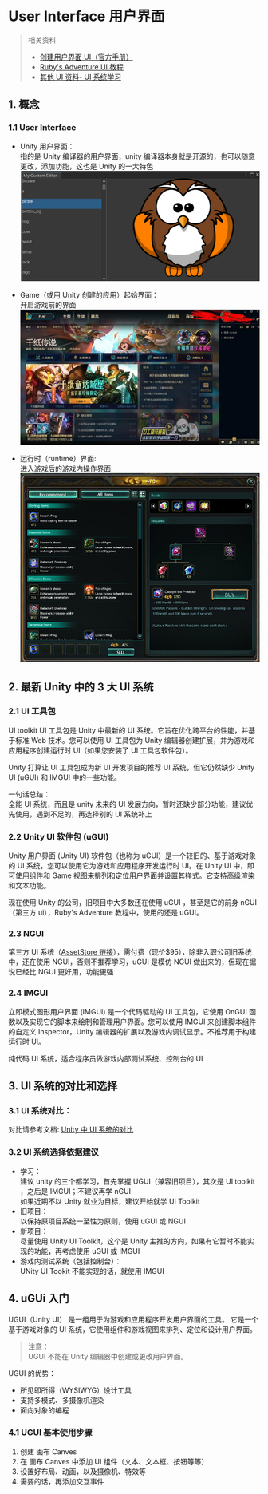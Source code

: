 # User Interface 用户界面

> 相关资料
>
> - [创建用户界面 UI（官方手册）](https://docs.unity3d.com/cn/2021.2/Manual/UIToolkits.html)
> - [Ruby's Adventure UI 教程](https://learn.unity.com/tutorial/shi-jue-feng-ge-yong-hu-jie-mian-tai-tou-xian-shi?uv=2020.3&projectId=5facf921edbc2a2003a58d3a)
> - [其他 UI 资料- UI 系统学习](https://pmlpml.github.io/unity3d-learning/09-ui.html)

## 1. 概念

### 1.1 User Interface

- Unity 用户界面：  
   指的是 Unity 编译器的用户界面，unity 编译器本身就是开源的，也可以随意更改，添加功能，这也是 Unity 的一大特色
  ![](../../../imgs/Unity_CEW.png)

- Game（或用 Unity 创建的应用）起始界面：  
   开启游戏前的界面
  ![](../../../imgs/unity_bui.png)

- 运行时（runtime）界面:  
  进入游戏后的游戏内操作界面
  ![](../../../imgs/unity_rui.png)

## 2. 最新 Unity 中的 3 大 UI 系统

### 2.1 UI 工具包

UI toolkit UI 工具包是 Unity 中最新的 UI 系统。它旨在优化跨平台的性能，并基于标准 Web 技术。您可以使用 UI 工具包为 Unity 编辑器创建扩展，并为游戏和应用程序创建运行时 UI（如果您安装了 UI 工具包软件包）。

Unity 打算让 UI 工具包成为新 UI 开发项目的推荐 UI 系统，但它仍然缺少 Unity UI (uGUI) 和 IMGUI 中的一些功能。

一句话总结：  
全能 UI 系统，而且是 unity 未来的 UI 发展方向，暂时还缺少部分功能，建议优先使用，遇到不足的，再选择别的 UI 系统补上

### 2.2 Unity UI 软件包 (uGUI)

Unity 用户界面 (Unity UI) 软件包（也称为 uGUI）是一个较旧的、基于游戏对象的 UI 系统，您可以使用它为游戏和应用程序开发运行时 UI。在 Unity UI 中，即可使用组件和 Game 视图来排列和定位用户界面并设置其样式。它支持高级渲染和文本功能。

现在使用 Unity 的公司，旧项目中大多数还在使用 uGUI ，甚至是它的前身 nGUI（第三方 ui），Ruby's Adventure 教程中，使用的还是 uGUI。

### 2.3 NGUI

第三方 UI 系统（[AssetStore 链接](https://assetstore.unity.com/packages/tools/gui/ngui-next-gen-ui-2413)），需付费（现价$95），除非入职公司旧系统中，还在使用 NGUI，否则不推荐学习，uGUI 是模仿 NGUI 做出来的，但现在据说已经比 NGUI 更好用，功能更强

### 2.4 IMGUI

立即模式图形用户界面 (IMGUI) 是一个代码驱动的 UI 工具包，它使用 OnGUI 函数以及实现它的脚本来绘制和管理用户界面。您可以使用 IMGUI 来创建脚本组件的自定义 Inspector，Unity 编辑器的扩展以及游戏内调试显示。不推荐用于构建运行时 UI。

纯代码 UI 系统，适合程序员做游戏内部测试系统、控制台的 UI

## 3. UI 系统的对比和选择

### 3.1 UI 系统对比：

对比请参考文档: [Unity 中 UI 系统的对比](https://docs.unity3d.com/cn/2021.2/Manual/UI-system-compare.html)

### 3.2 UI 系统选择依据建议

- 学习：  
  建议 unity 的三个都学习，首先掌握 UGUI（兼容旧项目），其次是 UI toolkit ，之后是 IMGUI；不建议再学 nGUI  
   如果近期不以 Unity 就业为目标，建议开始就学 UI Toolkit
- 旧项目：  
  以保持原项目系统一至性为原则，使用 uGUI 或 NGUI
- 新项目：  
  尽量使用 Unity UI Toolkit，这个是 Unity 主推的方向，如果有它暂时不能实现的功能，再考虑使用 uGUI 或 IMGUI
- 游戏内测试系统（包括控制台）：  
  UNity UI Tookit 不能实现的话，就使用 IMGUI

## 4. uGUi 入门

UGUI（Unity UI） 是一组用于为游戏和应用程序开发用户界面的工具。 它是一个基于游戏对象的 UI 系统，它使用组件和游戏视图来排列、定位和设计用户界面。

> 注意：  
>  UGUI 不能在 Unity 编辑器中创建或更改用户界面。

UGUI 的优势：

- 所见即所得（WYSIWYG）设计工具
- 支持多模式、多摄像机渲染
- 面向对象的编程

### 4.1 UGUI 基本使用步骤

1. 创建 画布 Canves
2. 在 画布 Canves 中添加 UI 组件（文本、文本框、按钮等等）
3. 设置好布局、动画，以及摄像机、特效等
4. 需要的话，再添加交互事件
